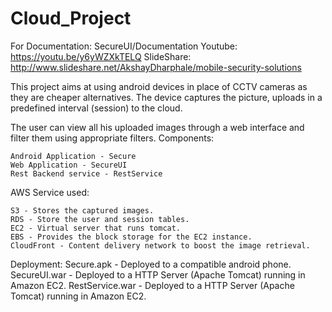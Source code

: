 # Cloud_Project

For Documentation:  SecureUI/Documentation 
Youtube: https://youtu.be/y6yWZXkTELQ
SlideShare: http://www.slideshare.net/AkshayDharphale/mobile-security-solutions

This project aims at using android devices in place of CCTV cameras as they are cheaper alternatives. The device captures the picture,
uploads in a predefined interval (session) to the cloud.

The user can view all his uploaded images through a web interface and filter them using appropriate filters.
Components:

    Android Application - Secure
    Web Application - SecureUI
    Rest Backend service - RestService

AWS Service used:

    S3 - Stores the captured images.
    RDS - Store the user and session tables.
    EC2 - Virtual server that runs tomcat.
    EBS - Provides the block storage for the EC2 instance.
    CloudFront - Content delivery network to boost the image retrieval.

Deployment:
Secure.apk - Deployed to a compatible android phone. 
SecureUI.war - Deployed to a HTTP Server (Apache Tomcat) running in Amazon EC2. 
RestService.war - Deployed to a HTTP Server (Apache Tomcat) running in Amazon EC2.
